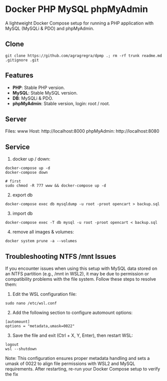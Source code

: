 # Docker PHP MySQL phpMyAdmin
A lightweight Docker Compose setup for running a PHP application with MySQL (MySQLi & PDO) and phpMyAdmin.

## Clone
```
git clone https://github.com/agragregra/dpmp .; rm -rf trunk readme.md .gitignore .git
```

## Features
- **PHP**: Stable PHP version.
- **MySQL**: Stable MySQL version.
- **DB**: MySQLi & PDO.
- **phpMyAdmin**: Stable version, login: root / root.

## Server
  Files: www
  Host: http://localhost:8000
  phpMyAdmin: http://localhost:8080

## Service

1. docker up / down:
```
docker-compose up -d
docker-compose down

# first
sudo chmod -R 777 www && docker-compose up -d
```

2. export db
```
docker-compose exec db mysqldump -u root -proot opencart > backup.sql
```

3. import db
```
docker-compose exec -T db mysql -u root -proot opencart < backup.sql
```

4. remove all images & volumes:
```
docker system prune -a --volumes
```

## Troubleshooting NTFS /mnt Issues
If you encounter issues when using this setup with MySQL data stored on an NTFS partition (e.g., /mnt in WSL2), it may be due to permission or compatibility problems with the file system. Follow these steps to resolve them:

1. Edit the WSL configuration file:
```
sudo nano /etc/wsl.conf
```

2. Add the following section to configure automount options:
```
[automount]
options = "metadata,umask=0022"
```

3. Save the file and exit (Ctrl + X, Y, Enter), then restart WSL:
```
logout
wsl --shutdown
```

Note: This configuration ensures proper metadata handling and sets a umask of 0022 to align file permissions with WSL2 and MySQL requirements. After restarting, re-run your Docker Compose setup to verify the fix

